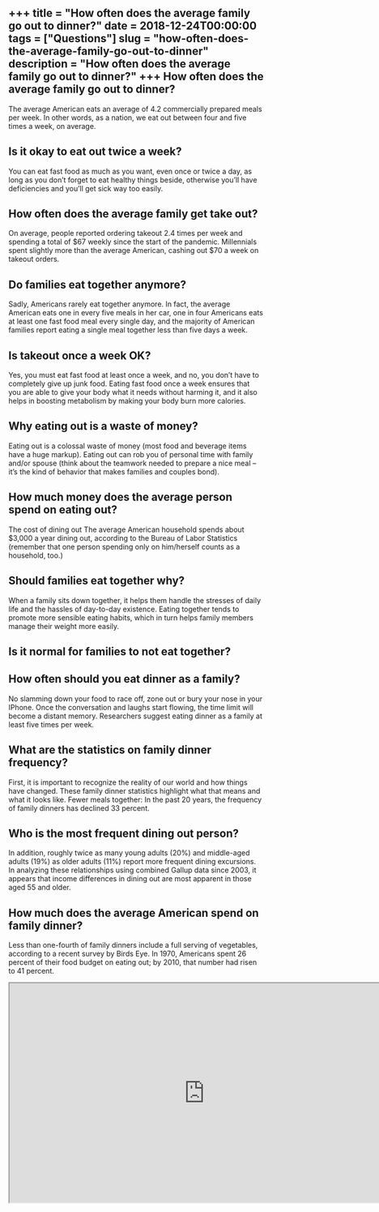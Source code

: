+++
title = "How often does the average family go out to dinner?"
date = 2018-12-24T00:00:00
tags = ["Questions"]
slug = "how-often-does-the-average-family-go-out-to-dinner"
description = "How often does the average family go out to dinner?"
+++
How often does the average family go out to dinner?
---------------------------------------------------

The average American eats an average of 4.2 commercially prepared meals per week. In other words, as a nation, we eat out between four and five times a week, on average.

Is it okay to eat out twice a week?
-----------------------------------

You can eat fast food as much as you want, even once or twice a day, as long as you don’t forget to eat healthy things beside, otherwise you’ll have deficiencies and you’ll get sick way too easily.

How often does the average family get take out?
-----------------------------------------------

On average, people reported ordering takeout 2.4 times per week and spending a total of $67 weekly since the start of the pandemic. Millennials spent slightly more than the average American, cashing out $70 a week on takeout orders.

Do families eat together anymore?
---------------------------------

Sadly, Americans rarely eat together anymore. In fact, the average American eats one in every five meals in her car, one in four Americans eats at least one fast food meal every single day, and the majority of American families report eating a single meal together less than five days a week.

Is takeout once a week OK?
--------------------------

Yes, you must eat fast food at least once a week, and no, you don’t have to completely give up junk food. Eating fast food once a week ensures that you are able to give your body what it needs without harming it, and it also helps in boosting metabolism by making your body burn more calories.

Why eating out is a waste of money?
-----------------------------------

Eating out is a colossal waste of money (most food and beverage items have a huge markup). Eating out can rob you of personal time with family and/or spouse (think about the teamwork needed to prepare a nice meal – it’s the kind of behavior that makes families and couples bond).

How much money does the average person spend on eating out?
-----------------------------------------------------------

The cost of dining out The average American household spends about $3,000 a year dining out, according to the Bureau of Labor Statistics (remember that one person spending only on him/herself counts as a household, too.)

Should families eat together why?
---------------------------------

When a family sits down together, it helps them handle the stresses of daily life and the hassles of day-to-day existence. Eating together tends to promote more sensible eating habits, which in turn helps family members manage their weight more easily.

Is it normal for families to not eat together?
----------------------------------------------

How often should you eat dinner as a family?
--------------------------------------------

No slamming down your food to race off, zone out or bury your nose in your IPhone. Once the conversation and laughs start flowing, the time limit will become a distant memory. Researchers suggest eating dinner as a family at least five times per week.

What are the statistics on family dinner frequency?
---------------------------------------------------

First, it is important to recognize the reality of our world and how things have changed. These family dinner statistics highlight what that means and what it looks like. Fewer meals together: In the past 20 years, the frequency of family dinners has declined 33 percent.

Who is the most frequent dining out person?
-------------------------------------------

In addition, roughly twice as many young adults (20%) and middle-aged adults (19%) as older adults (11%) report more frequent dining excursions. In analyzing these relationships using combined Gallup data since 2003, it appears that income differences in dining out are most apparent in those aged 55 and older.

How much does the average American spend on family dinner?
----------------------------------------------------------

Less than one-fourth of family dinners include a full serving of vegetables, according to a recent survey by Birds Eye. In 1970, Americans spent 26 percent of their food budget on eating out; by 2010, that number had risen to 41 percent.

<iframe allow="accelerometer; autoplay; clipboard-write; encrypted-media; gyroscope; picture-in-picture" allowfullscreen="" class="__youtube_prefs__  epyt-is-override  no-lazyload" data-no-lazy="1" data-origheight="433" data-origwidth="770" data-skipgform_ajax_framebjll="" height="433" id="_ytid_35441" loading="lazy" src="https://www.youtube.com/embed/sh22D8Ymb_s?enablejsapi=1&autoplay=0&cc_load_policy=0&cc_lang_pref=&iv_load_policy=1&loop=0&modestbranding=0&rel=1&fs=1&playsinline=0&autohide=2&theme=dark&color=red&controls=1&" title="YouTube player" width="770"></iframe>